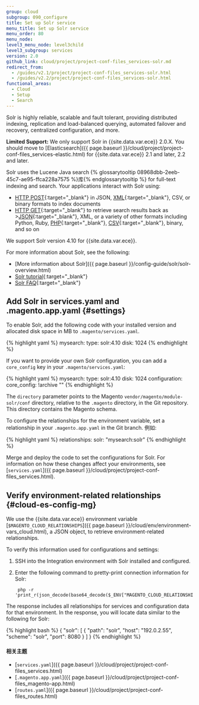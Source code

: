 ```yaml
---
group: cloud
subgroup: 090_configure
title: Set up Solr service
menu_title: Set up Solr service
menu_order: 80
menu_node:
level3_menu_node: level3child
level3_subgroup: services
version: 2.0
github_link: cloud/project/project-conf-files_services-solr.md
redirect_from:
  - /guides/v2.1/project/project-conf-files_services-solr.html
  - /guides/v2.2/project/project-conf-files_services-solr.html
functional_areas:
  - Cloud
  - Setup
  - Search
---
```


Solr is highly reliable, scalable and fault tolerant, providing distributed
indexing, replication and load-balanced querying, automated failover and
recovery, centralized configuration, and more.

**Limited Support:** We only support Solr in {{site.data.var.ece}} 2.0.X. You should move to [Elasticsearch]({{ page.baseurl }}/cloud/project/project-conf-files_services-elastic.html) for {{site.data.var.ece}} 2.1 and later, 2.2 and later.

Solr uses the Lucene Java search {% glossarytooltip 08968dbb-2eeb-45c7-ae95-ffca228a7575 %}库{% endglossarytooltip %} for full-text indexing and search. Your applications interact with Solr using:

* [HTTP POST](http://www.w3.org/Protocols/rfc2616/rfc2616-sec9.html#sec9.5){:target="_blank"} in JSON, [XML](http://wiki.apache.org/solr/UpdateXmlMessages){:target="_blank"}, CSV, or binary formats to index documents
* [HTTP GET](http://www.w3.org/Protocols/rfc2616/rfc2616-sec9.html#sec9.3){:target="_blank"} to retrieve search results back as >[JSON](http://wiki.apache.org/solr/SolJSON?highlight=%28json%29%7C%28solr%29){:target="_blank"}, XML, or a variety of other formats including Python, Ruby, [PHP](http://wiki.apache.org/solr/SolPHP?highlight=%28php%29%7C%28solr%29){:target="_blank"}, [CSV](http://wiki.apache.org/solr/CSVResponseWriter?highlight=%28solr%29%7C%28csv%29){:target="_blank"}, binary, and so on

We support Solr version 4.10 for {{site.data.var.ece}}.

For more information about Solr, see the following:

* [More information about Solr]({{ page.baseurl }}/config-guide/solr/solr-overview.html)
* [Solr tutorial](https://lucene.apache.org/solr/4_10_0/tutorial.html){:target="_blank"}
* [Solr FAQ](http://wiki.apache.org/solr/FAQ){:target="_blank"}

## Add Solr in services.yaml and .magento.app.yaml {#settings}
To enable Solr, add the following code with your installed version and allocated disk space in MB to `.magento/services.yaml`.

{% highlight yaml %}
mysearch:
    type: solr:4.10
    disk: 1024
{% endhighlight %}

If you want to provide your own Solr configuration, you can add a `core_config` key in your `.magento/services.yaml`:

{% highlight yaml %}
mysearch:
    type: solr:4.10
    disk: 1024
    configuration:
        core_config: !archive "<directory>"
{% endhighlight %}

The `directory` parameter points to the Magento `vendor/magento/module-solr/conf` directory, relative to the `.magento` directory, in the Git repository. This directory contains the Magento schema.

To configure the relationships for the environment variable, set a relationship in your `.magento.app.yaml` in the Git branch. 例如:

{% highlight yaml %}
relationships:
    solr: "mysearch:solr"
{% endhighlight %}

Merge and deploy the code to set the configurations for Solr. For information on how these changes affect your environments, see [`services.yaml`]({{ page.baseurl }}/cloud/project/project-conf-files_services.html).

## Verify environment-related relationships {#cloud-es-config-mg}
We use the {{site.data.var.ece}} environment variable [`$MAGENTO_CLOUD_RELATIONSHIPS`]({{ page.baseurl }}/cloud/env/environment-vars_cloud.html), a JSON object, to retrieve environment-related relationships.

To verify this information used for configurations and settings:

1. SSH into the Integration environment with Solr installed and configured.
2. Enter the following command to pretty-print connection information for Solr:

        php -r 'print_r(json_decode(base64_decode($_ENV["MAGENTO_CLOUD_RELATIONSHIPS"])));'

The response includes all relationships for services and configuration data for that environment. In the response, you will locate data similar to the following for Solr:

{% highlight bash %}
{
    "solr": [
        {
            "path": "solr",
            "host": "192.0.2.55",
            "scheme": "solr",
            "port": 8080
        }
    ]
}
{% endhighlight %}

<!-- The following info is from Platform.sh and may not be required for Magento Cloud:
You can then use the service in a configuration file similar to the following:

{% highlight php startinline=true %}
$relationships = getenv("MAGENTO_CLOUD_RELATIONSHIPS");
if (!$relationships) {
  return;
}

$relationships = json_decode(base64_decode($relationships), TRUE);

foreach ($relationships['solr'] as $endpoint) {
  $container->setParameter('solr_host', $endpoint['host']);
  $container->setParameter('solr_port', $endpoint['port']);
}
{% endhighlight %} -->

#### 相关主题
*	[`services.yaml`]({{ page.baseurl }}/cloud/project/project-conf-files_services.html)
* [`.magento.app.yaml`]({{ page.baseurl }}/cloud/project/project-conf-files_magento-app.html)
* [`routes.yaml`]({{ page.baseurl }}/cloud/project/project-conf-files_routes.html)
